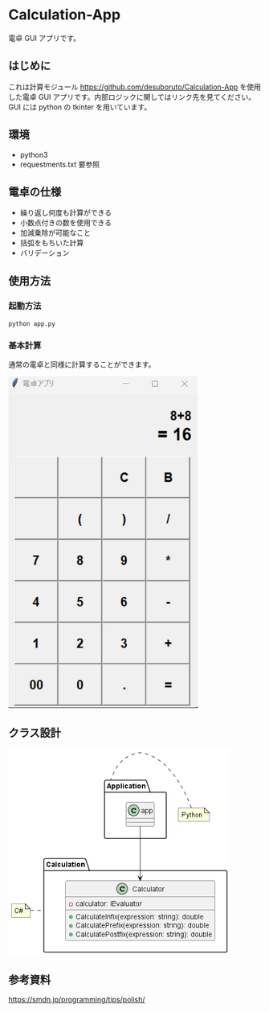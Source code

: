 # Calculation-App

電卓 GUI アプリです。

## はじめに

これは計算モジュール https://github.com/desuboruto/Calculation-App を使用した電卓 GUI アプリです。内部ロジックに関してはリンク先を見てください。
GUI には python の tkinter を用いています。

## 環境

-   python3
-   requestments.txt 要参照

## 電卓の仕様

-   繰り返し何度も計算ができる
-   小数点付きの数を使用できる
-   加減乗除が可能なこと
-   括弧をもちいた計算
-   バリデーション

## 使用方法

### 起動方法

```shell
python app.py
```

### 基本計算

通常の電卓と同様に計算することができます。

![Alt text](~Documents/image.png)

## クラス設計

![~Documents/class.png](~Documents/class.png)

## 参考資料

https://smdn.jp/programming/tips/polish/
